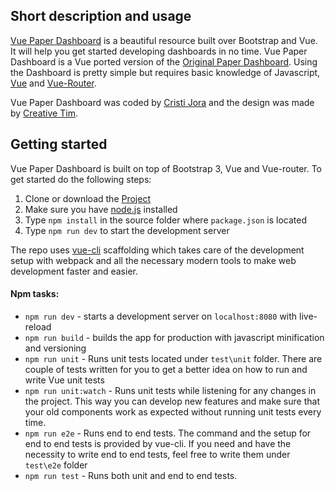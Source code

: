 ## Short description and usage

[Vue Paper Dashboard](https://github.com/cristijora/vue-paper-dashboard) is a beautiful resource built over Bootstrap and Vue. It will help you get started developing dashboards in no time. Vue Paper Dashboard is a Vue ported version of the [Original Paper Dashboard](https://www.creative-tim.com/product/paper-dashboard).
Using the Dashboard is pretty simple but requires basic knowledge of Javascript, [Vue](https://vuejs.org/v2/guide/) and [Vue-Router](https://router.vuejs.org/en/).

Vue Paper Dashboard was coded by [Cristi Jora](https://github.com/cristijora) and the design was made by [Creative Tim](https://www.creative-tim.com/?ref=pdf-vuejs-doc).

## Getting started

Vue Paper Dashboard is built on top of Bootstrap 3, Vue and Vue-router.
To get started do the following steps:

1. Clone or download the [Project](https://github.com/cristijora/vue-paper-dashboard)
2. Make sure you have [node.js](https://nodejs.org/en/) installed
3. Type `npm install` in the source folder where `package.json` is located
4. Type `npm run dev` to start the development server

The repo uses [vue-cli](https://github.com/vuejs/vue-cli) scaffolding which takes care
of the development setup with webpack and all the necessary modern tools to make web development faster and easier.

#### Npm tasks:
- `npm run dev` - starts a development server on `localhost:8080` with live-reload
- `npm run build` - builds the app for production with javascript minification and versioning
- `npm run unit` - Runs unit tests located under `test\unit` folder. There are couple of tests written for you to get a better idea on how to run and write Vue unit tests
- `npm run unit:watch` - Runs unit tests while listening for any changes in the project. This way you can develop new features and make sure that your old components work as expected without running unit tests every time.
- `npm run e2e` - Runs end to end tests. The command and the setup for end to end tests is provided by vue-cli. If you need and have the necessity to write end to end tests, feel free to write them under `test\e2e` folder
- `npm run test` - Runs both unit and end to end tests.
